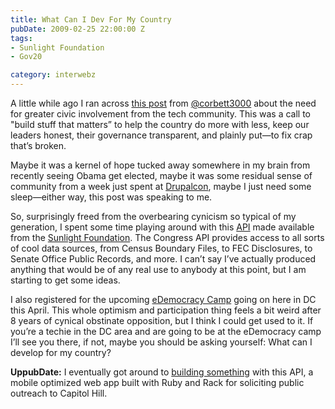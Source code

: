 ```yaml
---
title: What Can I Dev For My Country
pubDate: 2009-02-25 22:00:00 Z
tags:
- Sunlight Foundation
- Gov20

category: interwebz
---
```

A little while ago I ran across <a href="http://web.archive.org/web/20090226004533/http://technosailor.com/2009/02/21/ask-not-what-your-country-can-dev-for-you/">this post</a> from <a href="http://twitter.com/corbett3000">@corbett3000</a> about the need for greater civic involvement from the tech community. This was a call to "build stuff that matters” to help the country do more with less, keep our leaders honest, their governance transparent, and plainly put—to fix crap that’s broken.

Maybe it was a kernel of hope tucked away somewhere in my brain from recently seeing Obama get elected, maybe it was some residual sense of community from a week just spent at <a href="http://dc2009.drupalcon.org/">Drupalcon</a>, maybe I just need some sleep—either way, this post was speaking to me.

So, surprisingly freed from the overbearing cynicism so typical of my generation, I spent some time playing around with this <a href="http://services.sunlightlabs.com/api/">API</a> made available from the <a href="http://sunlightfoundation.com/">Sunlight Foundation</a>. The Congress API provides access to all sorts of cool data sources, from Census Boundary Files, to FEC Disclosures, to Senate Office Public Records, and more. I can’t say I’ve actually produced anything that would be of any real use to anybody at this point, but I am starting to get some ideas.

I also registered for the upcoming <a href="http://barcamp.org/eDemocracyCamp2">eDemocracy Camp</a> going on here in DC this April. This whole optimism and participation thing feels a bit weird after 8 years of cynical obstinate opposition, but I think I could get used to it. If you’re a techie in the DC area and are going to be at the eDemocracy camp I’ll see you there, if not, maybe you should be asking yourself: What can I develop for my country?

<strong>UppubDate:</strong> I eventually got around to <a href="https://github.com/BryanSchuetz/mobilizer-testing">building something</a> with this API, a mobile optimized web app built with Ruby and Rack for soliciting public outreach to Capitol Hill.


